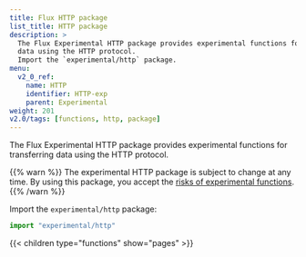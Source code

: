 ```yaml
---
title: Flux HTTP package
list_title: HTTP package
description: >
  The Flux Experimental HTTP package provides experimental functions for transferring
  data using the HTTP protocol.
  Import the `experimental/http` package.
menu:
  v2_0_ref:
    name: HTTP
    identifier: HTTP-exp
    parent: Experimental
weight: 201
v2.0/tags: [functions, http, package]
---
```


The Flux Experimental HTTP package provides experimental functions for transferring
data using the HTTP protocol.

{{% warn %}}
The experimental HTTP package is subject to change at any time.
By using this package, you accept the [risks of experimental functions](/v2.0/reference/flux/stdlib/experimental/#use-experimental-functions-at-your-own-risk).
{{% /warn %}}

Import the `experimental/http` package:

```js
import "experimental/http"
```

{{< children type="functions" show="pages" >}}
